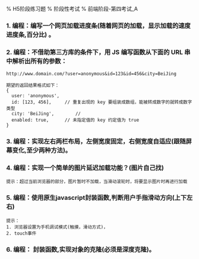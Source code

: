% H5阶段练习题
% 阶段性考试
% 前端阶段-第四考试_A


### 1. 编程：编写一个网页加载进度条(随着网页的加载，显示加载的速度进度条,百分比) 。

### 2. 编程：不借助第三方库的条件下，用 JS 编写函数从下面的 URL 串中解析出所有的参数：

```
http://www.domain.com/?user=anonymous&id=123&id=456&city=BeiJing

期望的返回结果格式如下：
{
  user: 'anonymous',
  id: [123, 456],     // 重复出现的 key 要组装成数组，能被转成数字的就转成数字类型
  city: 'BeiJing',        //
  enabled: true,      // 未指定值的 key 约定值为 true
}

```

### 3. 编程：实现左右两栏布局，左侧宽度固定，右侧宽度自适应(跟随屏幕变化,至少两种方法)。

### 4. 编程：实现一个简单的图片延迟加载功能？(图片自己找)

```
提示：超过当前浏览器的部分，图片暂时不加载，当滑动滚轮时，将要显示图片时再进行加载

```

### 5. 编程：使用原生javascript封装函数,判断用户手指滑动方向(上下左右)

```
提示：
1. 浏览器设置为手机调试模式(触摸，滑动方式)，
2. touch事件
```

### 6. 编程： 封装函数,实现对象的克隆(必须是深度克隆)。

